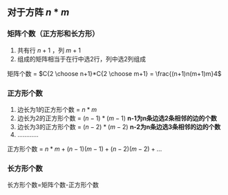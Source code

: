 
## 对于方阵 $n*m$


### 矩阵个数（正方形和长方形）

1. 共有行 $n+1$ ，列 $m+1$
2. 组成的矩阵相当于在行中选2行，列中选2列组成

 矩阵个数 = $C{2 \choose n+1}*C{2 \choose m+1} = \frac{(n+1)n(m+1)m}4$

### 正方形个数

1. 边长为1的正方形个数 = $n*m$
2. 边长为2的正方形个数 = $(n-1)*(m-1)$   **n-1为n条边选2条相邻的边的个数**
3. 边长为3的正方形个数 = $(n-2)*(m-2)$   **n-2为n条边选3条相邻的边的个数**
4. ............

  正方形个数 = $n*m+(n-1)(m-1)+(n-2)(m-2)+...$

### 长方形个数

  长方形个数=矩阵个数-正方形个数